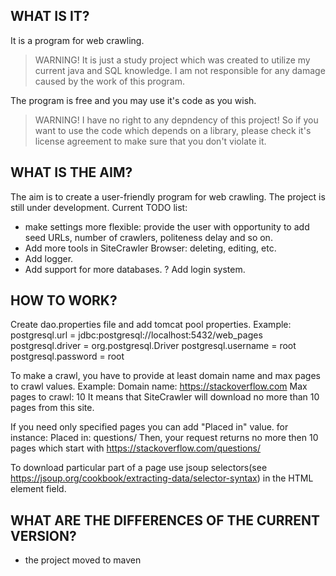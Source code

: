 
WHAT IS IT?
-----------

It is a program for web crawling.

> WARNING! It is just a study project which was created to utilize my current java and SQL knowledge.
I am not responsible for any damage caused by the work of this program.

The program is free and you may use it's code as you wish.
> WARNING! I have no right to any depndency of this project! So if you want to use the code which
depends on a library, please check it's license agreement to make sure that you don't violate it.

WHAT IS THE AIM?
----------------
The aim is to create a user-friendly program for web crawling. The project is still under development.
Current TODO list:
- make settings more flexible: provide the user with opportunity to add seed URLs, number of crawlers,
politeness delay and so on.
- Add more tools in SiteCrawler Browser: deleting, editing, etc.
- Add logger.
- Add support for more databases.
? Add login system.

HOW TO WORK?
------------
Create dao.properties file and add tomcat pool properties.
Example:
postgresql.url = jdbc:postgresql://localhost:5432/web_pages
postgresql.driver = org.postgresql.Driver
postgresql.username = root
postgresql.password = root

To make a crawl, you have to provide at least domain name and max pages to crawl values.
Example:
Domain name: https://stackoverflow.com
Max pages to crawl: 10
It means that SiteCrawler will download no more than 10 pages from this site.

If you need only specified pages you can add "Placed in" value. for instance:
Placed in: questions/
Then, your request returns no more then 10 pages which start with https://stackoverflow.com/questions/

To download particular part of a page use jsoup selectors(see
https://jsoup.org/cookbook/extracting-data/selector-syntax) in the HTML element field.

WHAT ARE THE DIFFERENCES OF THE CURRENT VERSION?
------------------------------------------------
- the project moved to maven